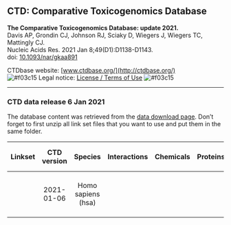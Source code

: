 ## CTD: Comparative Toxicogenomics Database

**The Comparative Toxicogenomics Database: update 2021.<br/>**
Davis AP, Grondin CJ, Johnson RJ, Sciaky D, Wiegers J, Wiegers TC, Mattingly CJ.<br/>
Nucleic Acids Res. 2021 Jan 8;49(D1):D1138-D1143.<br/>
doi: [10.1093/nar/gkaa891](http://doi.org/10.1093/nar/gkaa891)

CTDbase website: [www.ctdbase.org/](http://ctdbase.org/)<br/>
![#f03c15](https://via.placeholder.com/15/f03c15/000000?text=+) Legal notice: [License / Terms of Use](http://ctdbase.org/about/legal.jsp) ![#f03c15](https://via.placeholder.com/15/f03c15/000000?text=+)

---

### CTD data release 6 Jan 2021

The database content was retrieved from the [data download page](http://ctdbase.org/downloads/). Don’t forget to first unzip all link set files that you want to use and put them in the same folder.

| Linkset | CTD version | Species | Interactions | Chemicals | Proteins | Supported gene identifiers |
| :---: | :---: | :---: | :---: | :---: | :---: | :---: | 
|  | 2021-01-06 | Homo sapiens (hsa) |  |  |  | UniProt, NCBI Gene, Ensembl, HGNC |
